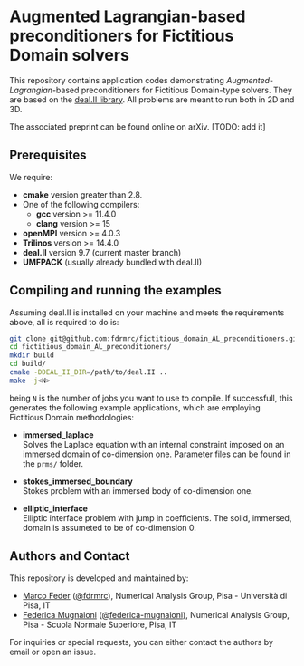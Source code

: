 # Augmented Lagrangian-based preconditioners for Fictitious Domain solvers

This repository contains application codes demonstrating *Augmented-Lagrangian*-based preconditioners for Fictitious Domain-type solvers. They
are based on the [deal.II library](https://www.dealii.org). All problems are meant to run both in 2D and 3D.

The associated preprint can be found online on arXiv. [TODO: add it]



## Prerequisites

We require:
- **cmake** version greater than 2.8.
- One of the following compilers:
  -  **gcc** version  >= 11.4.0
  -  **clang** version >= 15
- **openMPI** version  >= 4.0.3
- **Trilinos** version >= 14.4.0
- **deal.II** version 9.7 (current master branch)
- **UMFPACK** (usually already bundled with deal.II)


## Compiling and running the examples 
Assuming deal.II is installed on your machine and meets the requirements above, all is required to do is:

```bash
git clone git@github.com:fdrmrc/fictitious_domain_AL_preconditioners.git
cd fictitious_domain_AL_preconditioners/
mkdir build
cd build/
cmake -DDEAL_II_DIR=/path/to/deal.II ..
make -j<N>
```
being ```N``` is the number of jobs you want to use to compile. If successfull, this generates the following example applications, which are
employing Fictitious Domain methodologies:

* **immersed_laplace**  
  Solves the Laplace equation with an internal constraint imposed on an immersed domain of co-dimension one. Parameter files can be found
  in the `prms/` folder.

* **stokes_immersed_boundary**  
Stokes problem with an immersed body of co-dimension one.

* **elliptic_interface**  
  Elliptic interface problem with jump in coefficients. The solid, immersed, domain is assumeted to be of co-dimension 0.









## Authors and Contact

This repository is developed and maintained by:
- [Marco Feder](https://www.math.sissa.it/users/marco-feder) ([@fdrmrc](https://github.com/fdrmrc)), Numerical Analysis Group, Pisa - Università di Pisa, IT
- [Federica Mugnaioni](https://numpi.dm.unipi.it/people/federica-mugnaioni/) ([@federica-mugnaioni](https://github.com/federica-mugnaioni)), Numerical Analysis Group, Pisa - Scuola Normale Superiore, Pisa, IT

For inquiries or special requests, you can either contact the authors by email or open an issue.

